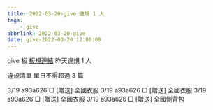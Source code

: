```yaml
---
title: 2022-03-20-give 違規 1 人
tags:
    - give
abbrlink: 2022-03-20-give
date: give-2022-03-20 12:00:00
---
```

give 板 [板規連結](https://www.ptt.cc/bbs/give/M.1612495900.A.C32.html)
昨天違規 1 人
<!-- more -->

違規清單
單日不得超過 3 篇

3/19 a93a626 □ [贈送] 全國衣服
3/19 a93a626 □ [贈送] 全國衣服
3/19 a93a626 □ [贈送] 全國衣服
3/19 a93a626 □ [贈送] 全國側背包